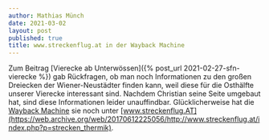 ```yaml
---
author: Mathias Münch
date: 2021-03-02
layout: post
published: true
title: www.streckenflug.at in der Wayback Machine
---
```


Zum Beitrag [Vierecke ab Unterwössen]({% post_url 2021-02-27-sfn-vierecke %}) gab Rückfragen, ob man noch Informationen zu den großen Dreiecken der Wiener-Neustädter finden kann, weil diese für die Osthälfte unserer Vierecke interessant sind. Nachdem Christian seine Seite umgebaut hat, sind diese Informationen leider unauffindbar. Glücklicherweise hat die [Wayback Machine](https://web.archive.org/) sie noch unter [www.streckenflug.AT](https://web.archive.org/web/20170612225056/http://www.streckenflug.at/index.php?p=strecken_thermik).
